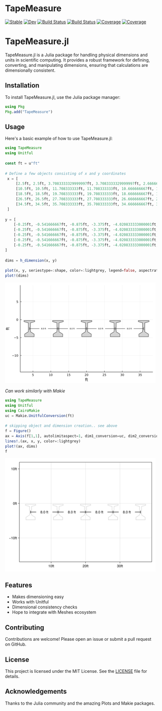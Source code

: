 # TapeMeasure

[![Stable](https://img.shields.io/badge/docs-stable-blue.svg)](https://co1emi11er2.github.io/TapeMeasure.jl/stable/)
[![Dev](https://img.shields.io/badge/docs-dev-blue.svg)](https://co1emi11er2.github.io/TapeMeasure.jl/dev/)
[![Build Status](https://github.com/co1emi11er2/TapeMeasure.jl/actions/workflows/CI.yml/badge.svg?branch=main)](https://github.com/co1emi11er2/TapeMeasure.jl/actions/workflows/CI.yml?query=branch%3Amain)
[![Build Status](https://ci.appveyor.com/api/projects/status/github/co1emi11er2/TapeMeasure.jl?svg=true)](https://ci.appveyor.com/project/co1emi11er2/TapeMeasure-jl)
[![Coverage](https://codecov.io/gh/co1emi11er2/TapeMeasure.jl/branch/main/graph/badge.svg)](https://codecov.io/gh/co1emi11er2/TapeMeasure.jl)
[![Coverage](https://coveralls.io/repos/github/co1emi11er2/TapeMeasure.jl/badge.svg?branch=main)](https://coveralls.io/github/co1emi11er2/TapeMeasure.jl?branch=main)

# TapeMeasure.jl

TapeMeasure.jl is a Julia package for handling physical dimensions and units in scientific computing. It provides a robust framework for defining, converting, and manipulating dimensions, ensuring that calculations are dimensionally consistent.

## Installation

To install TapeMeasure.jl, use the Julia package manager:

```julia
using Pkg
Pkg.add("TapeMeasure")
```

## Usage

Here's a basic example of how to use TapeMeasure.jl:

```julia
using TapeMeasure
using Unitful

const ft = u"ft"

# Define a few objects consisting of x and y coordinates
 x = [
	 [2.5ft, 2.5ft, 3.7083333329999997ft, 3.7083333329999997ft, 2.666666667ft, 2.666666667ft, 5.333333333000001ft, 5.333333333000001ft, 4.291666667ft, 4.291666667ft, 5.5ft, 5.5ft, 2.5ft],
	 [10.5ft, 10.5ft, 11.708333333ft, 11.708333333ft, 10.666666667ft, 10.666666667ft, 13.333333333ft, 13.333333333ft, 12.291666667ft, 12.291666667ft, 13.5ft, 13.5ft, 10.5ft],
	 [18.5ft, 18.5ft, 19.708333333ft, 19.708333333ft, 18.666666667ft, 18.666666667ft, 21.333333333ft, 21.333333333ft, 20.291666667ft, 20.291666667ft, 21.5ft, 21.5ft, 18.5ft],
	 [26.5ft, 26.5ft, 27.708333333ft, 27.708333333ft, 26.666666667ft, 26.666666667ft, 29.333333333ft, 29.333333333ft, 28.291666667ft, 28.291666667ft, 29.5ft, 29.5ft, 26.5ft],
	 [34.5ft, 34.5ft, 35.708333333ft, 35.708333333ft, 34.666666667ft, 34.666666667ft, 37.333333333ft, 37.333333333ft, 36.291666667ft, 36.291666667ft, 37.5ft, 37.5ft, 34.5ft]
 ]

y = [
	[-0.25ft, -0.541666667ft, -0.875ft, -3.375ft, -4.020833333000001ft, -4.75ft, -4.75ft, -4.020833333000001ft, -3.375ft, -0.875ft, -0.541666667ft, -0.25ft, -0.25ft],
	[-0.25ft, -0.541666667ft, -0.875ft, -3.375ft, -4.020833333000001ft, -4.75ft, -4.75ft, -4.020833333000001ft, -3.375ft, -0.875ft, -0.541666667ft, -0.25ft, -0.25ft],
	[-0.25ft, -0.541666667ft, -0.875ft, -3.375ft, -4.020833333000001ft, -4.75ft, -4.75ft, -4.020833333000001ft, -3.375ft, -0.875ft, -0.541666667ft, -0.25ft, -0.25ft],
	[-0.25ft, -0.541666667ft, -0.875ft, -3.375ft, -4.020833333000001ft, -4.75ft, -4.75ft, -4.020833333000001ft, -3.375ft, -0.875ft, -0.541666667ft, -0.25ft, -0.25ft],
	[-0.25ft, -0.541666667ft, -0.875ft, -3.375ft, -4.020833333000001ft, -4.75ft, -4.75ft, -4.020833333000001ft, -3.375ft, -0.875ft, -0.541666667ft, -0.25ft, -0.25ft]
]

dims = h_dimension(x, y)

plot(x, y, seriestype=:shape, color=:lightgrey, legend=false, aspectratio=1)
plot!(dims)
```
[<img src="./assets/plots_plt.svg" width="500"/>](image.png)  

*Can work similarly with Makie*

```julia
using TapeMeasure
using Unitful
using CairoMakie
uc = Makie.UnitfulConversion(ft)

# skipping object and dimension creation.. see above
f = Figure()
ax = Axis(f[1,1], autolimitaspect=1, dim1_conversion=uc, dim2_conversion=uc)
lines!.(ax, x, y, color=:lightgrey)
plot!(ax, dims)
f
```
[<img src="./assets/makie_plt.svg" width="500"/>](image.png)

## Features

- Makes dimensioning easy
- Works with Unitful
- Dimensional consistency checks
- Hope to integrate with Meshes ecosystem

## Contributing

Contributions are welcome! Please open an issue or submit a pull request on GitHub.

## License

This project is licensed under the MIT License. See the [LICENSE](LICENSE) file for details.

## Acknowledgements

Thanks to the Julia community and the amazing Plots and Makie packages.

